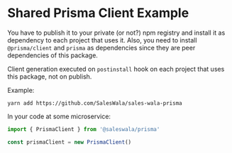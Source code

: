 # Shared Prisma Client Example

You have to publish it to your private (or not?) npm registry and install it as dependency to each project that uses it.
Also, you need to install `@prisma/client` and `prisma` as dependencies since they are peer dependencies of this package.

Client generation executed on `postinstall` hook on each project that uses this package, not on publish.

Example:

`yarn add https://github.com/SalesWala/sales-wala-prisma`





In your code at some microservice:

```ts
import { PrismaClient } from '@saleswala/prisma'

const prismaClient = new PrismaClient()


```